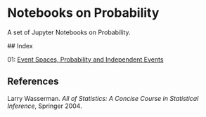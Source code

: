 # Notebooks on Probability

A set of Jupyter Notebooks on Probability.

## Index

01: [Event Spaces, Probability and Independent Events][01]

[01]: 01-event-spaces-probability-independent-events.ipynb

## References

Larry Wasserman. *All of Statistics: A Concise Course in Statistical Inference*, 
Springer 2004.